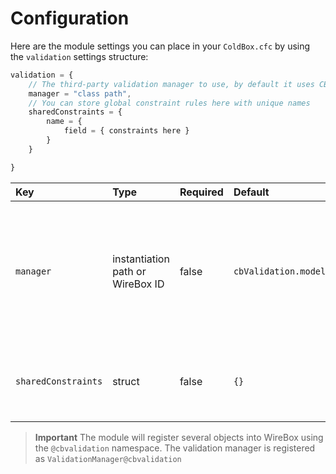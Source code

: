 # Configuration

Here are the module settings you can place in your `ColdBox.cfc` by using the `validation` settings structure:

```javascript
validation = {
    // The third-party validation manager to use, by default it uses CBValidation.
    manager = "class path",
    // You can store global constraint rules here with unique names
    sharedConstraints = {
        name = {
            field = { constraints here }
        }
    }

}
```

| Key | Type | Required | Default | Description |
| :--- | :--- | :--- | :--- | :--- |
| `manager` | instantiation path or WireBox ID | false | `cbValidation.models.ValidationManager` | You can override the module manager with your own implementation. Just use an instantiation path or a valid WireBox object id. |
| `sharedConstraints` | struct | false | `{}` | This structure will hold all of your shared constraints for forms or/and objects. |

> **Important** The module will register several objects into WireBox using the `@cbvalidation` namespace. The validation manager is registered as `ValidationManager@cbvalidation`

